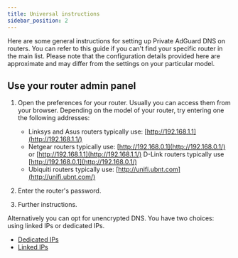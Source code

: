 ```yaml
---
title: Universal instructions
sidebar_position: 2
---
```


Here are some general instructions for setting up Private AdGuard DNS on routers. You can refer to this guide if you can't find your specific router in the main list. Please note that the configuration details provided here are approximate and may differ from the settings on your particular model.

## Use your router admin panel

1. Open the preferences for your router. Usually you can access them from your browser. Depending on the model of your router, try entering one the following addresses:

    - Linksys and Asus routers typically use: [http://192.168.1.1](http://192.168.1.1/)
    - Netgear routers typically use: [http://192.168.0.1](http://192.168.0.1/) or [http://192.168.1.1](http://192.168.1.1/) D-Link routers typically use [http://192.168.0.1](http://192.168.0.1/)
    - Ubiquiti routers typically use: [http://unifi.ubnt.com](http://unifi.ubnt.com/)

1. Enter the router's password.

1. Further instructions.

Alternatively you can opt for unencrypted DNS. You have two choices: using linked IPs or dedicated IPs.

- [Dedicated IPs](/private-dns/connect-devices/other-options/dedicated-ip.md)
- [Linked IPs](/private-dns/connect-devices/other-options/linked-ip.md)
